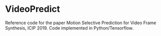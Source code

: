 # VideoPredict
Reference code for the paper Motion Selective Prediction for Video Frame Synthesis, ICIP 2019.  Code implemented in Python/Tensorflow.
